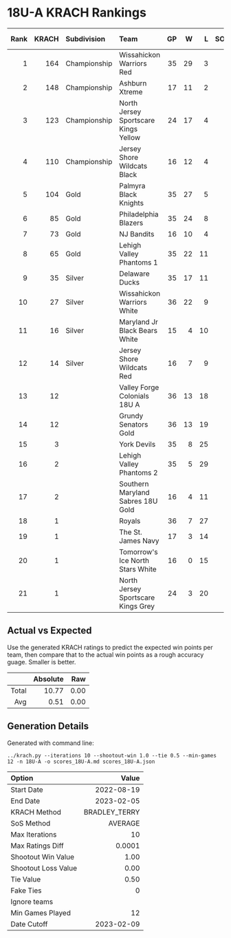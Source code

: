 # 18U-A KRACH Rankings
Rank|KRACH|Subdivision|Team|GP|W|L|SOW|SOL|T|SoS|Exp Wins|Win Diff
---:|---:|:---|:---|---:|---:|---:|---:|---:|---:|---:|---:|---:
1|164|Championship|Wissahickon Warriors Red|35|29|3|2|1|0|38|29.4|-1.6
2|148|Championship|Ashburn Xtreme|17|11|2|4|0|0|30|14.6|-0.4
3|123|Championship|North Jersey Sportscare Kings Yellow|24|17|4|1|2|0|60|17.3|-0.7
4|110|Championship|Jersey Shore Wildcats Black|16|12|4|0|0|0|59|11.4|-0.6
5|104|Gold|Palmyra Black Knights|35|27|5|1|2|0|43|27.3|-0.7
6|85|Gold|Philadelphia Blazers|35|24|8|1|2|0|54|24.4|-0.6
7|73|Gold|NJ Bandits|16|10|4|1|1|0|57|10.7|-0.3
8|65|Gold|Lehigh Valley Phantoms 1|35|22|11|2|0|0|53|23.5|-0.5
9|35|Silver|Delaware Ducks|35|17|11|4|3|0|51|21.2|0.2
10|27|Silver|Wissahickon Warriors White|36|22|9|1|4|0|36|23.8|0.8
11|16|Silver|Maryland Jr Black Bears White|15|4|10|0|1|0|80|4.0|-0.0
12|14|Silver|Jersey Shore Wildcats Red|16|7|9|0|0|0|62|7.2|0.2
13|12||Valley Forge Colonials 18U A|36|13|18|2|3|0|52|15.6|0.6
14|12||Grundy Senators Gold|36|13|19|2|2|0|53|15.5|0.5
15|3||York Devils|35|8|25|2|0|0|40|10.9|0.9
16|2||Lehigh Valley Phantoms 2|35|5|29|1|0|0|48|6.5|0.5
17|2||Southern Maryland Sabres 18U Gold|16|4|11|0|1|0|28|4.4|0.4
18|1||Royals|36|7|27|0|2|0|38|7.6|0.6
19|1||The St. James Navy|17|3|14|0|0|0|30|3.3|0.3
20|1||Tomorrow's Ice North Stars White|16|0|15|1|0|0|70|1.0|0.0
21|1||North Jersey Sportscare Kings Grey|24|3|20|0|1|0|37|3.2|0.2

## Actual vs Expected
Use the generated KRACH ratings to predict the expected win points per team, then compare that to the actual win points as a rough accuracy guage. Smaller is better.

||Absolute|Raw
|---:|---:|---:
|Total|10.77|0.00
|Avg|0.51|0.00

## Generation Details

Generated with command line:
```
../krach.py --iterations 10 --shootout-win 1.0 --tie 0.5 --min-games 12 -n 18U-A -o scores_18U-A.md scores_18U-A.json
```

| Option | Value |
| :----- | ----: |
| Start Date | 2022-08-19 |
| End Date | 2023-02-05 |
| KRACH Method | BRADLEY_TERRY |
| SoS Method | AVERAGE |
| Max Iterations | 10 |
| Max Ratings Diff | 0.0001 |
| Shootout Win Value | 1.00 |
| Shootout Loss Value | 0.00 |
| Tie Value | 0.50 |
| Fake Ties | 0 |
| Ignore teams |  |
| Min Games Played | 12 |
| Date Cutoff | 2023-02-09 |

